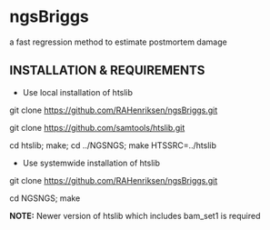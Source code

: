 # ngsBriggs
a fast regression method to estimate postmortem damage


## INSTALLATION & REQUIREMENTS
* Use local installation of htslib

git clone https://github.com/RAHenriksen/ngsBriggs.git

git clone https://github.com/samtools/htslib.git

cd htslib; make; cd ../NGSNGS; make HTSSRC=../htslib

* Use systemwide installation of htslib

git clone https://github.com/RAHenriksen/ngsBriggs.git

cd NGSNGS; make

**NOTE:** Newer version of htslib which includes bam_set1 is required

